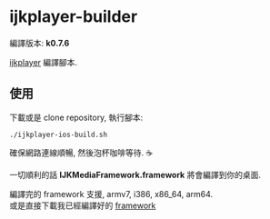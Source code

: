 # ijkplayer-builder #
編譯版本: __k0.7.6__

[ijkplayer] 編譯腳本.


## 使用 ##
下載或是 clone repository, 執行腳本:

```shell
./ijkplayer-ios-build.sh
```

確保網路連線順暢, 然後泡杯咖啡等待. :coffee:

一切順利的話 __IJKMediaFramework.framework__ 將會編譯到你的桌面.

編譯完的 framework 支援, armv7, i386, x86_64, arm64.  
或是直接下載我已經編譯好的 [framework]



[ijkplayer]: https://github.com/Bilibili/ijkplayer
[framework]: https://github.com/shinrenpan/ijkplayer-builder/releases/latest
